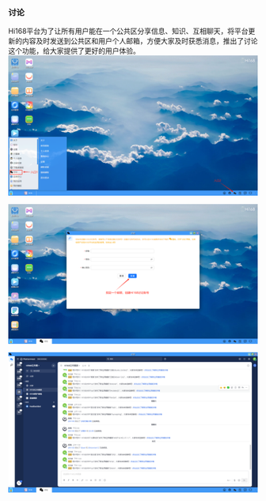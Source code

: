 ### 讨论
Hi168平台为了让所有用户能在一个公共区分享信息、知识、互相聊天，将平台更新的内容及时发送到公共区和用户个人邮箱，方便大家及时获悉消息，推出了讨论这个功能，给大家提供了更好的用户体验。
![alt text](./desktopcentor05.jpg)

![alt text](./desktopcentor06.jpg)

![alt text](./desktopcentor07.jpg)


